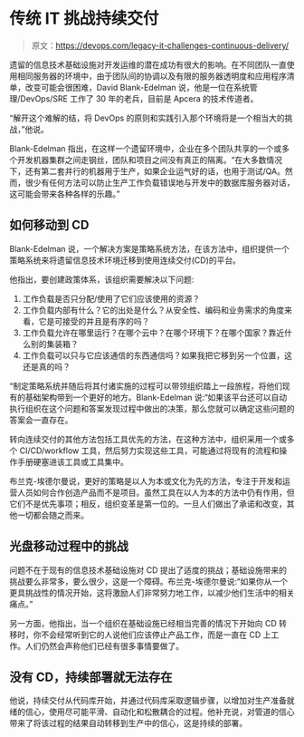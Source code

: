 # 传统 IT 挑战持续交付

> 原文：<https://devops.com/legacy-it-challenges-continuous-delivery/>

遗留的信息技术基础设施对开发运维的潜在成功有很大的影响。在不同团队一直使用相同服务器的环境中，由于团队间的协调以及有限的服务器透明度和应用程序清单，改变可能会很困难，David Blank-Edelman 说，他是一位在系统管理/DevOps/SRE 工作了 30 年的老兵，目前是 Apcera 的技术传道者。

“解开这个难解的结，将 DevOps 的原则和实践引入那个环境将是一个相当大的挑战，”他说。

Blank-Edelman 指出，在这样一个遗留环境中，企业在多个团队共享的一个或多个开发机器集群之间走钢丝，团队和项目之间没有真正的隔离。“在大多数情况下，还有第二套并行的机器用于生产，如果企业运气好的话，也用于测试/QA。然而，很少有任何方法可以防止生产工作负载错误地与开发中的数据库服务器对话，这可能会带来各种各样的乐趣。”

## 如何移动到 CD

Blank-Edelman 说，一个解决方案是策略系统方法，在该方法中，组织提供一个策略系统来将遗留信息技术环境迁移到使用连续交付(CD)的平台。

他指出，要创建政策体系，该组织需要解决以下问题:

1.  工作负载是否只分配/使用了它们应该使用的资源？
2.  工作负载内部有什么？它的出处是什么？从安全性、编码和业务需求的角度来看，它是可接受的并且是有序的吗？
3.  工作负载允许在哪里运行？在哪个云中？在哪个环境下？在哪个国家？靠近什么别的集装箱？
4.  工作负载可以只与它应该通信的东西通信吗？如果我把它移到另一个位置，这还是真的吗？

“制定策略系统并随后将其付诸实施的过程可以带领组织踏上一段旅程，将他们现有的基础架构带到一个更好的地方。Blank-Edelman 说:“如果该平台还可以自动执行组织在这个问题和答案发现过程中做出的决策，那么您就可以确定这些问题的答案会一直存在。

转向连续交付的其他方法包括工具优先的方法，在这种方法中，组织采用一个或多个 CI/CD/workflow 工具，然后努力实现这些工具，可能通过将现有的流程和操作手册硬塞进该工具或工具集中。

布兰克-埃德尔曼说，更好的策略是以人为本或文化为先的方法，专注于开发和运营人员如何合作创造产品而不是项目。虽然工具在以人为本的方法中仍有作用，但它们不是优先事项；相反，组织变革是第一位的。一旦人们做出了承诺和改变，其他一切都会随之而来。

## 光盘移动过程中的挑战

问题不在于现有的信息技术基础设施对 CD 提出了适度的挑战；基础设施带来的挑战要么非常多，要么很少，这是一个障碍。布兰克-埃德尔曼说:“如果你从一个更具挑战性的情况开始，这将激励人们非常努力地工作，以减少他们生活中的相关痛点。”

另一方面，他指出，当一个组织在基础设施已经相当完善的情况下开始向 CD 转移时，你不会经常听到它的人说他们应该停止产品工作，而是一直在 CD 上工作。人们仍然会声称他们已经有很多事情要做了。

## 没有 CD，持续部署就无法存在

他说，持续交付从代码库开始，并通过代码库采取逻辑步骤，以增加对生产准备就绪的信心，使用尽可能平滑、自动化和松散耦合的过程。他补充说，对管道的信心带来了将该过程的结果自动转移到生产中的信心，这是持续的部署。
